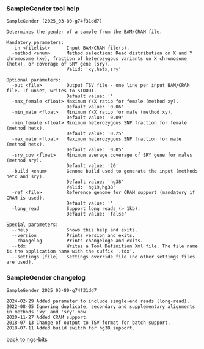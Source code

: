 ### SampleGender tool help
	SampleGender (2025_03-80-g74f31dd7)
	
	Determines the gender of a sample from the BAM/CRAM file.
	
	Mandatory parameters:
	  -in <filelist>      Input BAM/CRAM file(s).
	  -method <enum>      Method selection: Read distribution on X and Y chromosome (xy), fraction of heterozygous variants on X chromosome (hetx), or coverage of SRY gene (sry).
	                      Valid: 'xy,hetx,sry'
	
	Optional parameters:
	  -out <file>         Output TSV file - one line per input BAM/CRAM file. If unset, writes to STDOUT.
	                      Default value: ''
	  -max_female <float> Maximum Y/X ratio for female (method xy).
	                      Default value: '0.06'
	  -min_male <float>   Minimum Y/X ratio for male (method xy).
	                      Default value: '0.09'
	  -min_female <float> Minimum heterozygous SNP fraction for female (method hetx).
	                      Default value: '0.25'
	  -max_male <float>   Maximum heterozygous SNP fraction for male (method hetx).
	                      Default value: '0.05'
	  -sry_cov <float>    Minimum average coverage of SRY gene for males (method sry).
	                      Default value: '20'
	  -build <enum>       Genome build used to generate the input (methods hetx and sry).
	                      Default value: 'hg38'
	                      Valid: 'hg19,hg38'
	  -ref <file>         Reference genome for CRAM support (mandatory if CRAM is used).
	                      Default value: ''
	  -long_read          Support long reads (> 1kb).
	                      Default value: 'false'
	
	Special parameters:
	  --help              Shows this help and exits.
	  --version           Prints version and exits.
	  --changelog         Prints changeloge and exits.
	  --tdx               Writes a Tool Definition Xml file. The file name is the application name with the suffix '.tdx'.
	  --settings [file]   Settings override file (no other settings files are used).
	
### SampleGender changelog
	SampleGender 2025_03-80-g74f31dd7
	
	2024-02-29 Added parameter to include single-end reads (long-read).
	2022-08-05 Ignoring duplicate, secondary and supplementary alignments in methods 'xy' and 'sry' now.
	2020-11-27 Added CRAM support.
	2018-07-13 Change of output to TSV format for batch support.
	2018-07-11 Added build switch for hg38 support.
[back to ngs-bits](https://github.com/imgag/ngs-bits)